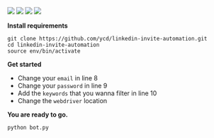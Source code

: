 
![](https://img.shields.io/github/issues/ycd/linkedin-invite-automation?style=for-the-badge&logo=appveyor)
![](https://img.shields.io/github/forks/ycd/linkedin-invite-automation?style=for-the-badge&logo=appveyor)
![](https://img.shields.io/github/stars/ycd/linkedin-invite-automation?style=for-the-badge&logo=appveyor)
![](https://img.shields.io/github/license/ycd/linkedin-invite-automation?style=for-the-badge&logo=appveyor)

**Install requirements**

    git clone https://github.com/ycd/linkedin-invite-automation.git
    cd linkedin-invite-automation
    source env/bin/activate
  
    
**Get started**
 - Change your `email`  in line 8
 - Change your `password` in line 9
 - Add the `keywords` that you wanna filter in line 10
 - Change the `webdriver` location

 **You are ready to go.**
 

    python bot.py
